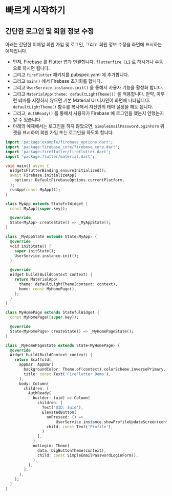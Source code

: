 # 빠르게 시작하기


## 간단한 로그인 및 회원 정보 수정

아래는 간단한 이메일 회원 가입 및 로그인, 그리고 회원 정보 수정을 화면에 표시하는 예제입니다.

- 먼저, Firebase 를 Flutter 앱과 연결합니다. `flutterfire CLI` 로 하시거나 수동으로 하시면 됩니다.
- 그리고 `fireflutter` 패키지를 pubspec.yaml 에 추가합니다.
- 그리고 `main()` 에서 Firebase 초기화를 합니다.
- 그리고 `UserService.instance.init()` 을 통해서 사용자 기능을 활성화 합니다.
- 그리고 `MaterialApp(theme: defaultLightTheme())` 을 적용합니다. 만약, 아무런 테마를 지정하지 않으면 기본 Material UI 디자인이 화면에 나타납니다. `defaultLightTheme()` 함수를 복사해서 자신만의 테마 설정을 해도 됩니다.
- 그리고, `AuthReady()` 를 통해서 사용자가 Firebase 에 로그인을 했는지 안했는지 알 수 있습니다.
- 아래의 예제에서는 로그인을 하지 않았으면, `SimpleEmailPasswordLoginForm` 위젯을 표시하여 회원 가입 또는 로그인을 하도록 합니다.

```dart
import 'package:example/firebase_options.dart';
import 'package:firebase_core/firebase_core.dart';
import 'package:fireflutter/fireflutter.dart';
import 'package:flutter/material.dart';

void main() async {
  WidgetsFlutterBinding.ensureInitialized();
  await Firebase.initializeApp(
    options: DefaultFirebaseOptions.currentPlatform,
  );
  runApp(const MyApp());
}

class MyApp extends StatefulWidget {
  const MyApp({super.key});

  @override
  State<MyApp> createState() => _MyAppState();
}

class _MyAppState extends State<MyApp> {
  @override
  void initState() {
    super.initState();
    UserService.instance.init();
  }

  @override
  Widget build(BuildContext context) {
    return MaterialApp(
      theme: defaultLightTheme(context: context),
      home: const MyHomePage(),
    );
  }
}

class MyHomePage extends StatefulWidget {
  const MyHomePage({super.key});

  @override
  State<MyHomePage> createState() => _MyHomePageState();
}

class _MyHomePageState extends State<MyHomePage> {
  @override
  Widget build(BuildContext context) {
    return Scaffold(
      appBar: AppBar(
        backgroundColor: Theme.of(context).colorScheme.inversePrimary,
        title: const Text('FireFlutter Demo'),
      ),
      body: Column(
        children: [
          AuthReady(
            builder: (uid) => Column(
              children: [
                Text('UID: $uid'),
                ElevatedButton(
                  onPressed: () =>
                      UserService.instance.showProfileUpdateScreen(context),
                  child: const Text('Profile'),
                )
              ],
            ),
            notLogin: Theme(
              data: bigButtonTheme(context),
              child: const SimpleEmailPasswordLoginForm(),
            ),
          ),
        ],
      ),
    );
  }
}
```